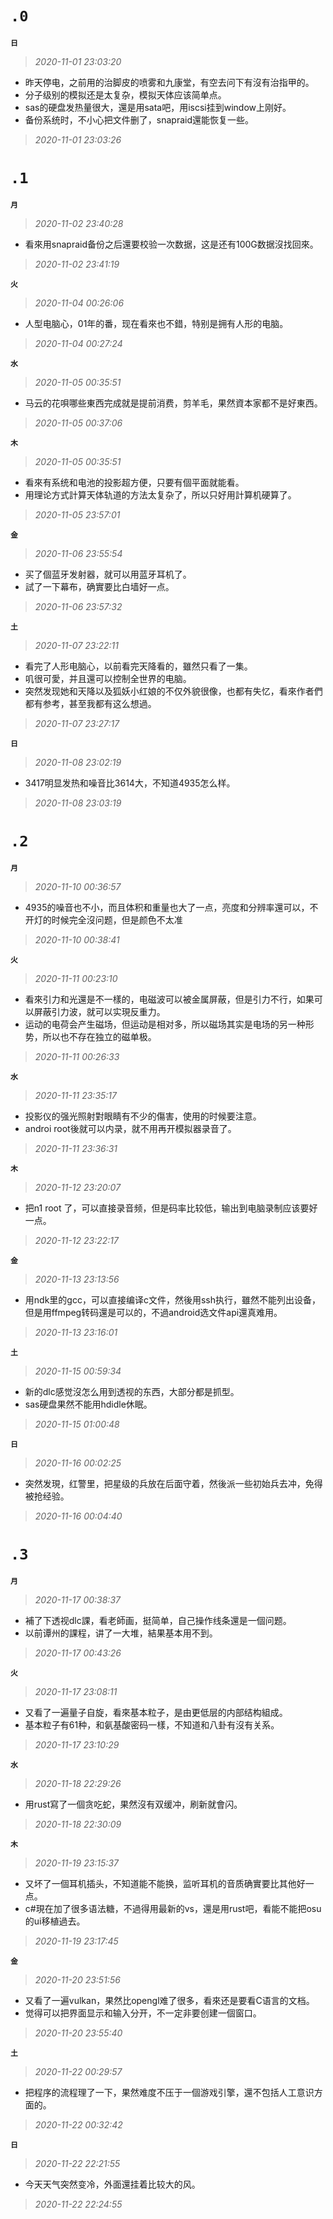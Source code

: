 **`.0`**
========
**`日`**
>*2020-11-01 23:03:20*
- 昨天停电，之前用的治脚皮的喷雾和九康堂，有空去问下有沒有治指甲的。
- 分子级别的模拟还是太复杂，模拟天体应该简单点。
- sas的硬盘发热量很大，還是用sata吧，用iscsi挂到window上刚好。
- 备份系统时，不小心把文件删了，snapraid還能恢复一些。
>*2020-11-01 23:03:26*

**`.1`**
========
**`月`**
>*2020-11-02 23:40:28*
- 看來用snapraid备份之后還要校验一次数据，这是还有100G数据沒找回來。
>*2020-11-02 23:41:19*

**`火`**
>*2020-11-04 00:26:06*
- 人型电脑心，01年的番，现在看來也不錯，特别是拥有人形的电脑。
>*2020-11-04 00:27:24*

**`水`**
>*2020-11-05 00:35:51*
- 马云的花唄哪些東西完成就是提前消费，剪羊毛，果然資本家都不是好東西。
>*2020-11-05 00:37:06*

**`木`**
>*2020-11-05 00:35:51*
- 看來有系统和电池的投影超方便，只要有個平面就能看。
- 用理论方式計算天体轨道的方法太复杂了，所以只好用計算机硬算了。
>*2020-11-05 23:57:01*

**`金`**
>*2020-11-06 23:55:54*
- 买了個蓝牙发射器，就可以用蓝牙耳机了。
- 試了一下幕布，确實要比白墙好一点。
>*2020-11-06 23:57:32*

**`土`**
>*2020-11-07 23:22:11*
- 看完了人形电脑心，以前看完天降看的，雖然只看了一集。
- 叽很可愛，并且還可以控制全世界的电脑。
- 突然发现她和天降以及狐妖小红娘的不仅外貌很像，也都有失忆，看來作者們都有参考，甚至我都有这么想過。 
>*2020-11-07 23:27:17*

**`日`**
>*2020-11-08 23:02:19*
- 3417明显发热和噪音比3614大，不知道4935怎么样。
>*2020-11-08 23:03:19*

**`.2`**
========
**`月`**
>*2020-11-10 00:36:57*
- 4935的噪音也不小，而且体积和重量也大了一点，亮度和分辨率還可以，不开灯的时候完全沒问题，但是颜色不太准
>*2020-11-10 00:38:41*

**`火`**
>*2020-11-11 00:23:10*
- 看來引力和光還是不一樣的，电磁波可以被金属屏蔽，但是引力不行，如果可以屏蔽引力波，就可以实現反重力。
- 运动的电荷会产生磁场，但运动是相对多，所以磁场其实是电场的另一种形势，所以也不存在独立的磁单极。
>*2020-11-11 00:26:33*

**`水`**
>*2020-11-11 23:35:17*
- 投影仪的强光照射對眼睛有不少的傷害，使用的时候要注意。
- androi root後就可以内录，就不用再开模拟器录音了。
>*2020-11-11 23:36:31*

**`木`**
>*2020-11-12 23:20:07*
- 把n1 root 了，可以直接录音频，但是码率比较低，输出到电脑录制应该要好一点。
>*2020-11-12 23:22:17*

**`金`**
>*2020-11-13 23:13:56*
- 用ndk里的gcc，可以直接编译c文件，然後用ssh执行，雖然不能列出设备，但是用ffmpeg转码還是可以的，不過android选文件api還真难用。
>*2020-11-13 23:16:01*

**`土`**
>*2020-11-15 00:59:34*
- 新的dlc感觉沒怎么用到透视的东西，大部分都是抓型。
- sas硬盘果然不能用hdidle休眠。
>*2020-11-15 01:00:48*

**`日`**
>*2020-11-16 00:02:25*
- 突然发現，红警里，把星级的兵放在后面守着，然後派一些初始兵去冲，免得被抢经验。
>*2020-11-16 00:04:40*

**`.3`**
========
**`月`**
>*2020-11-17 00:38:37*
- 補了下透视dlc課，看老師画，挺简单，自己操作线条還是一個问题。
- 以前谭州的課程，讲了一大堆，結果基本用不到。
>*2020-11-17 00:43:26*

**`火`**
>*2020-11-17 23:08:11*
- 又看了一遍量子自旋，看來基本粒子，是由更低层的内部结构組成。
- 基本粒子有61种，和氨基酸密码一樣，不知道和八卦有沒有关系。
>*2020-11-17 23:10:29*

**`水`**
>*2020-11-18 22:29:26*
- 用rust寫了一個贪吃蛇，果然沒有双缓冲，刷新就會闪。
>*2020-11-18 22:30:09*

**`木`**
>*2020-11-19 23:15:37*
- 又坏了一個耳机插头，不知道能不能换，监听耳机的音质确實要比其他好一点。
- c#現在加了很多语法糖，不過得用最新的vs，還是用rust吧，看能不能把osu的ui移植過去。
>*2020-11-19 23:17:45*

**`金`**
>*2020-11-20 23:51:56*
- 又看了一遍vulkan，果然比opengl难了很多，看來还是要看C语言的文档。
- 觉得可以把界面显示和输入分开，不一定非要创建一個窗口。
>*2020-11-20 23:55:40*

**`土`**
>*2020-11-22 00:29:57*
- 把程序的流程理了一下，果然难度不压于一個游戏引擎，還不包括人工意识方面的。
>*2020-11-22 00:32:42*

**`日`**
>*2020-11-22 22:21:55*
- 今天天气突然变冷，外面還挂着比较大的风。
>*2020-11-22 22:24:55*